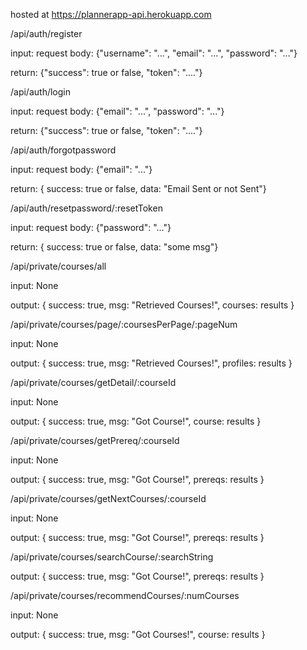 hosted at https://plannerapp-api.herokuapp.com

/api/auth/register

input: request body:  {"username": "...", "email": "...", "password": "..."}

return: {"success": true or false, "token": "...."}

/api/auth/login

input: request body:  {"email": "...", "password": "..."}

return: {"success": true or false, "token": "...."}

/api/auth/forgotpassword

input: request body: {"email": "..."}

return: { success: true or false, data: "Email Sent or not Sent"}

/api/auth/resetpassword/:resetToken

input: request body: {"password": "..."}

return: { success: true or false, data: "some msg"}

/api/private/courses/all

input: None

output: {
            success: true,
            msg: "Retrieved Courses!",
            courses: results
        }

/api/private/courses/page/:coursesPerPage/:pageNum

input: None 

output: {
            success: true,
            msg: "Retrieved Courses!",
            profiles: results
        }

/api/private/courses/getDetail/:courseId

input: None

output: {
            success: true,
            msg: "Got Course!",
            course: results
        }

/api/private/courses/getPrereq/:courseId

input: None

output: {
            success: true,
            msg: "Got Course!",
            prereqs: results
        }

/api/private/courses/getNextCourses/:courseId

input: None

output: {
            success: true,
            msg: "Got Course!",
            prereqs: results
        }

/api/private/courses/searchCourse/:searchString

output: {
            success: true,
            msg: "Got Course!",
            prereqs: results
        }

/api/private/courses/recommendCourses/:numCourses

input: None

output: {
            success: true,
            msg: "Got Courses!",
            course: results
        }

